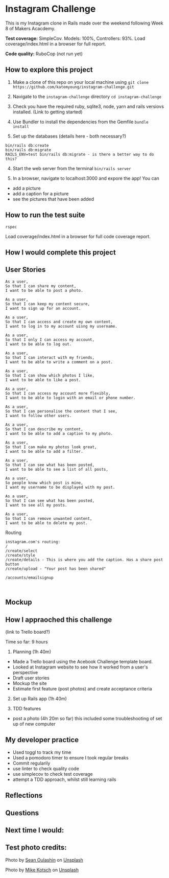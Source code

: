 Instagram Challenge
===================

This is my Instagram clone in Rails made over the weekend following Week 8 of Makers Acacdemy.

**Test coverage:** SimpleCov. Models: 100%, Controllers: 93%. Load coverage/index.html in a browser for full report.

**Code quality:** RuboCop (not run yet)

## How to explore this project

1. Make a clone of this repo on your local machine using
`git clone https://github.com/katemyoung/instagram-challenge.git`

2. Navigate to the `instagram-challenge` directory
`cd instagram-challenge `

3. Check you have the required ruby, sqlite3, node, yarn and rails versiovs installed. (Link to getting started)

3. Use Bundler to install the dependencies from the Gemfile
`bundle install`

4. Set up the databases
(details here - both necessary?)
```
bin/rails db:create
bin/rails db:migrate
RAILS_ENV=test bin/rails db:migrate - is there a better way to do this?
```

4. Start the web server from the terminal
`bin/rails server`

5. In a browser, navigate to localhost:3000 and expore the app! You can 
- add a picture
- add a caption for a picture
- see the pictures that have been added

## How to run the test suite

`rspec`

Load coverage/index.html in a browser for full code coverage report.

## How I would complete this project


## User Stories

```
As a user,
So that I can share my content,
I want to be able to post a photo.

As a user,
So that I can keep my content secure,
I want to sign up for an account.

As a user,
So that I can access and create my own content,
I want to log in to my account uisng my username.

As a user,
So that I only I can access my account,
I want to be able to log out.

As a user,
So that I can interact with my friends,
I want to be able to write a comment on a post.

As a user,
So that I can show which photos I like,
I want to be able to like a post.

As a user,
So that I can access my account more flexibly,
I want to be able to login with an email or phone number.

As a user,
So that I can personalise the content that I see,
I want to follow other users.

As a user,
So that I can describe my content,
I want to be able to add a caption to my photo.

As a user,
So that I can make my photos look great,
I want to be able to add a filter.

As a user,
So that I can see what has been posted, 
I want to be able to see a list of all posts,

As a user,
So people know which post is mine,
I want my username to be displayed with my post.

As a user,
So that I can see what has been posted,
I want to see all my posts.

As a user,
So that I can remove unwanted content,
I want to be able to delete my post.
```

Routing

```
instagram.com's routing:
/
/create/select
/create/style
/create/details - This is where you add the caption. Has a share post button
/create/upload - "Your post has been shared"

/accounts/emailsignup

 
```

## Mockup



## How I appraoched this challenge
(link to Trello board?)

Time so far: 9 hours

1. Planning (1h 40m)
- Made a Trello board using the Acebook Challenge template board.
- Looked at Instagram website to see how it worked from a user's perspective
- Draft user stories 
- Mockup the site
- Estimate first feature (post photos) and create acceptance criteria

2. Set up Rails app (1h 40m)

3. TDD features
- post a photo (4h 20m so far) this included some troubleshooting of set up of new computer

## My developer practice
- Used toggl to track my time
- Used a pomodoro timer to ensure I took regular breaks
- Commit regularily
- use linter to check quality code 
- use simplecov to check test coverage
- attempt a TDD approach, whilst still learning rails


## Reflections

## Questions

## Next time I would:


## Test photo credits:
Photo by <a href="https://unsplash.com/@oulashin?utm_source=unsplash&utm_medium=referral&utm_content=creditCopyText">Sean Oulashin</a> on <a href="https://unsplash.com/s/photos/beach?utm_source=unsplash&utm_medium=referral&utm_content=creditCopyText">Unsplash</a>
   
Photo by <a href="https://unsplash.com/@mike?utm_source=unsplash&utm_medium=referral&utm_content=creditCopyText">Mike Kotsch</a> on <a href="https://unsplash.com/s/photos/winter?utm_source=unsplash&utm_medium=referral&utm_content=creditCopyText">Unsplash</a>
  
